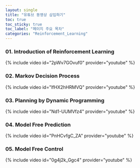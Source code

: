 ```yaml
---
layout: single
title: "유튜브 동영상 삽입하기"
toc: true
toc_sticky: true
toc_label: "페이지 주요 목차"
categories: "Reinforcement_Learning"
---
```


### 01. Introduction of Reinforcement Learning
 {% include video id="2pWv7GOvuf0" provider="youtube" %}
 
### 02. Markov Decision Process
 {% include video id="lfHX2hHRMVQ" provider="youtube" %}

### 03. Planning by Dynamic Programming
 {% include video id="Nd1-UUMVfz4" provider="youtube" %}

### 04. Model Free Prediction
 {% include video id="PnHCvfgC_ZA" provider="youtube" %}

### 05. Model Free Control
 {% include video id="0g4j2k_Ggc4" provider="youtube" %}
